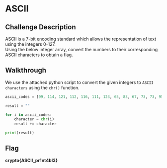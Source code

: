 # ASCII
## Challenge Description
ASCII is a 7-bit encoding standard which allows the representation of text using the integers 0-127.  
Using the below integer array, convert the numbers to their corresponding ASCII characters to obtain a flag.
## Walkthrough
We use the attached python script to convert the given integers to `ASCII characters` using the `chr()` function.
```python
ascii_codes = [99, 114, 121, 112, 116, 111, 123, 65, 83, 67, 73, 73, 95, 112, 114, 49, 110, 116, 52, 98, 108, 51, 125]

result = ""

for i in ascii_codes:
    character = chr(i)
    result += character

print(result)
```
## Flag
**crypto{ASCII_pr1nt4bl3}**

